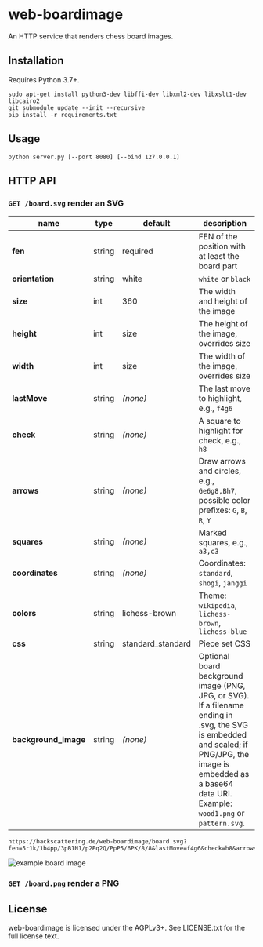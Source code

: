 web-boardimage
==============

An HTTP service that renders chess board images.

Installation
------------

Requires Python 3.7+.

```
sudo apt-get install python3-dev libffi-dev libxml2-dev libxslt1-dev libcairo2
git submodule update --init --recursive
pip install -r requirements.txt
```

Usage
-----

```
python server.py [--port 8080] [--bind 127.0.0.1]
```


HTTP API
--------

### `GET /board.svg` render an SVG

name | type | default | description
--- | --- | --- | ---
**fen** | string | required | FEN of the position with at least the board part
**orientation** | string | white | `white` or `black`
**size** | int | 360 | The width and height of the image
**height** | int | size | The height of the image, overrides size
**width** | int | size | The width of the image, overrides size
**lastMove** | string | *(none)* | The last move to highlight, e.g., `f4g6`
**check** | string | *(none)* | A square to highlight for check, e.g., `h8`
**arrows** | string | *(none)* | Draw arrows and circles, e.g., `Ge6g8,Bh7`, possible color prefixes: `G`, `B`, `R`, `Y`
**squares** | string | *(none)* | Marked squares, e.g., `a3,c3`
**coordinates** | string | *(none)* | Coordinates: `standard`, `shogi`, `janggi`
**colors** | string | lichess-brown | Theme: `wikipedia`, `lichess-brown`, `lichess-blue`
**css** | string | standard_standard | Piece set CSS
**background_image** | string | *(none)* | Optional board background image (PNG, JPG, or SVG). If a filename ending in .svg, the SVG is embedded and scaled; if PNG/JPG, the image is embedded as a base64 data URI. Example: `wood1.png` or `pattern.svg`.

```
https://backscattering.de/web-boardimage/board.svg?fen=5r1k/1b4pp/3pB1N1/p2Pq2Q/PpP5/6PK/8/8&lastMove=f4g6&check=h8&arrows=Ge6g8,Bh7&squares=a3,c3
```

![example board image](https://backscattering.de/web-boardimage/board.svg?fen=5r1k/1b4pp/3pB1N1/p2Pq2Q/PpP5/6PK/8/8&lastMove=f4g6&check=h8&arrows=Ge6g8,Bh7&squares=a3,c3)

### `GET /board.png` render a PNG

License
-------

web-boardimage is licensed under the AGPLv3+. See LICENSE.txt for the full
license text.
